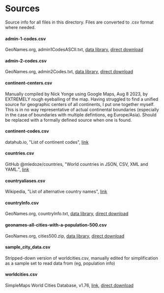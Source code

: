 # Sources
Source info for all files in this directory. Files are converted to .csv format where needed.

#### admin-1-codes.csv
GeoNames.org, admin1CodesASCII.txt, [data library](http://download.geonames.org/export/dump/), [direct download](http://download.geonames.org/export/dump/admin1CodesASCII.txt)

#### admin-2-codes.csv
GeoNames.org, admin2Codes.txt, [data library](http://download.geonames.org/export/dump/), [direct download](http://download.geonames.org/export/dump/admin2Codes.txt)

#### continent-centers.csv
Manually compiled by Nick Yonge using Google Maps, Aug 8 2023, by EXTREMELY rough eyeballing of the map. 
Having struggled to find a unified source for geographic centers of all continents, I put one together myself. This is in no way representative of actual continental boundaries (especially in the case of boundaries with multiple defintions, eg Europe/Asia). Should be replaced with a formally defined source when one is found. 

#### continent-codes.csv 
datahub.io, "List of continent codes", [link](https://datahub.io/core/continent-codes#)

#### countries.csv 
GitHub @mledoze/countries, "World countries in JSON, CSV, XML and YAML.", [link](https://github.com/mledoze/countries)

#### countryaliases.csv 
Wikipedia, "List of alternative country names", [link](https://en.wikipedia.org/wiki/List_of_alternative_country_names)

#### countryInfo.csv 
GeoNames.org, countryInfo.txt, [data library](http://download.geonames.org/export/dump/), [direct download](http://download.geonames.org/export/dump/countryInfo.txt)

#### geonames-all-cities-with-a-population-500.csv 
GeoNames.org, cities500.zip, [data library](http://download.geonames.org/export/dump/), [direct download](http://download.geonames.org/export/dump/cities500.zip)

#### sample_city_data.csv 
Stripped-down version of worldcities.csv, manually edited for simplification as a sample set to read data from (eg, population info)

#### worldcities.csv 
SimpleMaps World Cities Database, v1.76, [link](https://simplemaps.com/data/world-cities), [direct download](https://simplemaps.com/static/data/world-cities/basic/simplemaps_worldcities_basicv1.76.zip)
